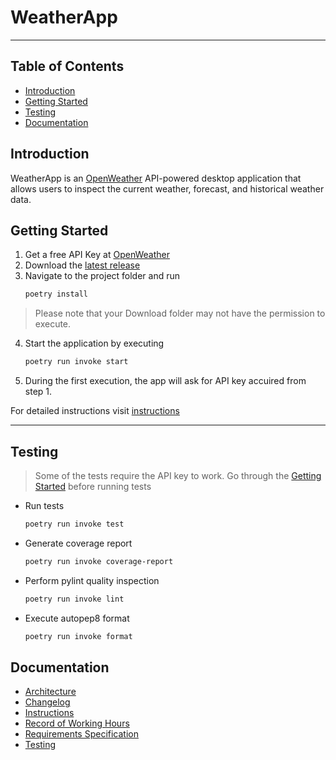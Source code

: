 # WeatherApp

---

## Table of Contents
- [Introduction](#introduction)
- [Getting Started](#getting-started)
- [Testing](#testing)
- [Documentation](#documentation)

## Introduction

WeatherApp is an [OpenWeather](https://openweathermap.org/api) API-powered desktop application that allows users to inspect the current weather, forecast, and historical weather data.

## Getting Started

1. Get a free API Key at [OpenWeather](https://home.openweathermap.org/users/sign_in)
2. Download the
    [latest release](https://github.com/matiasto/ot-harjoitustyo/releases/tag/viikko6)
3. Navigate to the project folder and run 
    ```bash
    poetry install
    ````
> Please note that your Download folder may not have the permission to execute.

4. Start the application by executing
    ```bash
    poetry run invoke start
    ````
5. During the first execution, the app will ask for API key accuired from step 1.

For detailed instructions visit [instructions](./documentation/instructions.md)

---
## Testing


> Some of the tests require the API key to work. Go through the [Getting Started](#getting-started) before running tests

- Run tests
    ```bash
    poetry run invoke test
    ````
- Generate coverage report
    ```bash
    poetry run invoke coverage-report
    ````
- Perform pylint quality inspection
    ```bash
    poetry run invoke lint
    ````
- Execute autopep8 format
    ```bash
    poetry run invoke format
    ````

## Documentation

- [Architecture](./documentation/architecture.md)
- [Changelog](./documentation/changelog.md)
- [Instructions](./documentation/instructions.md)
- [Record of Working Hours](./documentation/record_of_working_hours.md)
- [Requirements Specification](./documentation/requirements_specification.md)
- [Testing](./documentation/testing.md)

